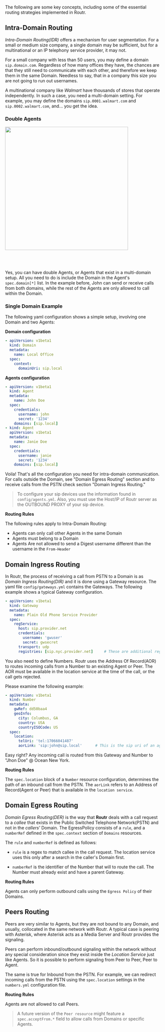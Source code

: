 The following are some key concepts, including some of the essential routing strategies implemented in Routr.

## Intra-Domain Routing

_Intra-Domain Routing(IDR)_ offers a mechanism for user segmentation. For a small or medium size company, a single domain may be sufficient, but for a multinational or an IP telephony service provider, it may not.

For a small company with less than 50 users, you may define a domain `sip.domain.com`. Regardless of how many offices they have, the chances are that they still need to communicate with each other, and therefore we keep them in the same Domain. Needless to say, that in a company this size you are not going to run out usernames.

A multinational company like _Walmart_ have thousands of stores that operate independently. In such a case, you need a multi-domain setting. For example, you may define the domains `sip.0001.walmart.com` and `sip.0002.walmart.com`, and... you get the idea.

### Double Agents

<img src="https://raw.githubusercontent.com/wiki/fonoster/routr/images/double_agent.png" width=400 style="margin-bottom: 50px">
<br>

Yes, you can have double Agents, or Agents that exist in a multi-domain setup. All you need to do is include the Domain in the Agent's `spec.domain[*]` list. In the example before, John can send or receive calls from both domains, while the rest of the Agents are only allowed to call within the Domain.

### Single Domain Example

The following yaml configuration shows a simple setup, involving one Domain and two Agents:

**Domain configuration**

```yaml
- apiVersion: v1beta1
  kind: Domain
  metadata:
    name: Local Office
  spec:
    context:
      domainUri: sip.local
```

**Agents configuration**

```yaml
- apiVersion: v1beta1
  kind: Agent
  metadata:
    name: John Doe
  spec:
    credentials:
      username: john
      secret: '1234'
    domains: [sip.local]
- kind: Agent
  apiVersion: v1beta1
  metadata:
    name: Janie Doe
  spec:
    credentials:
      username: janie
      secret: '1234'
    domains: [sip.local]
```

 Voila! That's all the configuration you need for intra-domain communication. For calls outside the Domain, see "Domain Egress Routing" section and to receive calls from the PSTN check section "Domain Ingress Routing."

> To configure your sip devices use the information found in `config/agents.yml`. Also, you must use the Host/IP of Routr server as
> the OUTBOUND PROXY of your sip device.

**Routing Rules**

The following rules apply to Intra-Domain Routing:

- Agents can only call other Agents in the same Domain
- Agents must belong to a Domain
- Agents Are not allowed to send a Digest username different than the username in the `From-Header`

## Domain Ingress Routing

In Routr, the process of receiving a call from PSTN to a Domain is as _Domain Ingress Routing(DIR)_ and it is done using a Gateway resource. The yaml file `config/gateways.yml` contains the Gateways. The following example shows a typical Gateway configuration.

```yaml
- apiVersion: v1beta1
  kind: Gateway
  metadata:
    name: Plain Old Phone Service Provider
  spec:
    regService:
      host: sip.provider.net
      credentials:
        username: 'gwuser'
        secret: gwsecret
      transport: udp
      registries: [sip.nyc.provider.net]     # These are additional registrars within the provider's network
```

You also need to define Numbers. Routr uses the Address Of Record(AOR) to routes incoming calls from a Number  to an existing Agent or Peer. The AOR must be available in the location service at the time of the call, or the call gets rejected.

Please examine the following example:

```yaml
- apiVersion: v1beta1
  kind: Number
  metadata:
    gwRef: dd50baa4
    geoInfo:
      city: Columbus, GA
      country: USA
      countryISOCode: US
  spec:
    location:
      telUri: 'tel:17066041487'
      aorLink: 'sip:john@sip.local'      # This is the sip uri of an agent that is expected to be logged in
```

Easy right? Any incoming call is routed from this Gateway and Number to "Jhon Doe" @ Ocean New York.

**Routing Rules**

The `spec.location` block of a `Number` resource configuration, determines the path of an inbound call from the PSTN. The `aorLink` refers to an Address of Record(Agent or Peer) that is available in the `location service`.

## Domain Egress Routing

_Domain Egress Routing(DER)_ is the way that **Routr** deals with a call request to a _callee_ that exists in the Public Switched Telephone Network(PSTN) and not in the _callers'_ Domain. The EgressPolicy consists of a `rule`, and a `numberRef` defined in the `spec.context` section of `Domains` resources.

The `rule` and `numberRef` is defined as follows:

* `rule` is a regex to match callee in the call request. The location service uses this only after a search in the caller's Domain first.

* `numberRef` is the identifier of the Number that will to route the call. The Number must already exist and have a parent Gateway.

**Routing Rules**

Agents can only perform outbound calls using the `Egress Policy` of their Domains.

## Peers Routing

Peers are very similar to Agents, but they are not bound to any Domain, and usually, collocated in the same network with Routr. A typical case is peering with Asterisk, where Asterisk acts as a Media Server and Routr provides the signaling.

Peers can perform inbound/outbound signaling within the network without any special consideration since they exist inside the _Location Service_ just like Agents. So it is possible to perform signaling from Peer to Peer, Peer to Agent.

The same is true for Inbound from the PSTN. For example, we can redirect incoming calls from the PSTN using the `spec.location` settings in the `numbers.yml` configuration file.

**Routing Rules**

Agents are not allowed to call Peers.

> A future version of the `Peer resource` might feature a `spec.acceptFrom.*` field to allow calls from Domains or specific Agents.
